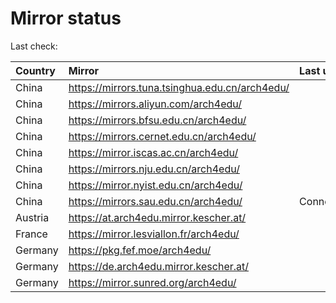 <script src="./time.js"></script>
# Mirror status
Last check: <script type="text/javascript">localize(1744119158.3903406);</script>

|Country|Mirror|Last update|
|:------|:-----|:----------|
|China|https://mirrors.tuna.tsinghua.edu.cn/arch4edu/|<script type="text/javascript">localize(1744094638);</script>|
|China|https://mirrors.aliyun.com/arch4edu/|<script type="text/javascript">localize(1744094638);</script>|
|China|https://mirrors.bfsu.edu.cn/arch4edu/|<script type="text/javascript">localize(1744094638);</script>|
|China|https://mirrors.cernet.edu.cn/arch4edu/|<script type="text/javascript">localize(1744094638);</script>|
|China|https://mirror.iscas.ac.cn/arch4edu/|<script type="text/javascript">localize(1744051311);</script>|
|China|https://mirrors.nju.edu.cn/arch4edu/|<script type="text/javascript">localize(1744008267);</script>|
|China|https://mirror.nyist.edu.cn/arch4edu/|<script type="text/javascript">localize(1744094638);</script>|
|China|https://mirrors.sau.edu.cn/arch4edu/|ConnectionError|
|Austria|https://at.arch4edu.mirror.kescher.at/|<script type="text/javascript">localize(1744094638);</script>|
|France|https://mirror.lesviallon.fr/arch4edu/|<script type="text/javascript">localize(1744094638);</script>|
|Germany|https://pkg.fef.moe/arch4edu/|<script type="text/javascript">localize(1744094638);</script>|
|Germany|https://de.arch4edu.mirror.kescher.at/|<script type="text/javascript">localize(1744094638);</script>|
|Germany|https://mirror.sunred.org/arch4edu/|<script type="text/javascript">localize(1744094638);</script>|

<script src="./tablefilter/tablefilter.js"></script>
<script src="./table.js"></script>
